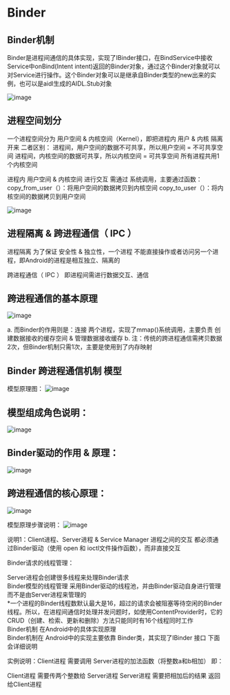 # Binder

## Binder机制
Binder是进程间通信的具体实现，实现了IBinder接口，在BindService中接收Service中onBind(Intent intent)返回的Binder对象，通过这个Binder对象就可以对Service进行操作。这个Binder对象可以是继承自Binder类型的new出来的实例，也可以是aidl生成的AIDL.Stub对象

![image](https://user-images.githubusercontent.com/7577770/112119620-7ff75d00-8bf8-11eb-9a51-6c6cde2cc033.png)

## 进程空间划分
一个进程空间分为 用户空间 & 内核空间（Kernel），即把进程内 用户 & 内核 隔离开来 二者区别： 进程间，用户空间的数据不可共享，所以用户空间 = 不可共享空间 进程间，内核空间的数据可共享，所以内核空间 = 可共享空间 所有进程共用1个内核空间

进程内 用户空间 & 内核空间 进行交互 需通过 系统调用，主要通过函数： copy_from_user（）：将用户空间的数据拷贝到内核空间 copy_to_user（）：将内核空间的数据拷贝到用户空间

![image](https://user-images.githubusercontent.com/7577770/111307244-217c2d00-8694-11eb-8a76-6d69a9aa0eec.png)

## 进程隔离 & 跨进程通信（ IPC ）
进程隔离 为了保证 安全性 & 独立性，一个进程 不能直接操作或者访问另一个进程，即Android的进程是相互独立、隔离的

跨进程通信（ IPC ） 即进程间需进行数据交互、通信

## 跨进程通信的基本原理 
![image](https://user-images.githubusercontent.com/7577770/111307366-4a042700-8694-11eb-835c-c226467d15fe.png)

a. 而Binder的作用则是：连接 两个进程，实现了mmap()系统调用，主要负责 创建数据接收的缓存空间 & 管理数据接收缓存 b. 注：传统的跨进程通信需拷贝数据2次，但Binder机制只需1次，主要是使用到了内存映射

## Binder 跨进程通信机制 模型
模型原理图：
![image](https://user-images.githubusercontent.com/7577770/111308808-1b874b80-8696-11eb-8feb-78c190731149.png)
## 模型组成角色说明：
![image](https://user-images.githubusercontent.com/7577770/111308871-2c37c180-8696-11eb-9819-f473206dd659.png)

## Binder驱动的作用 & 原理：

![image](https://user-images.githubusercontent.com/7577770/111308944-44a7dc00-8696-11eb-9a9f-1709c54bf58f.png)

## 跨进程通信的核心原理：
![image](https://user-images.githubusercontent.com/7577770/111309278-acf6bd80-8696-11eb-8534-00fcc8751fbc.png)

模型原理步骤说明：
![image](https://user-images.githubusercontent.com/7577770/111309458-e6c7c400-8696-11eb-9bba-3686e2cd0708.png)


说明1：Client进程、Server进程 & Service Manager 进程之间的交互 都必须通过Binder驱动（使用 open 和 ioctl文件操作函数），而非直接交互

Binder请求的线程管理：  

Server进程会创建很多线程来处理Binder请求  
Binder模型的线程管理 采用Binder驱动的线程池，并由Binder驱动自身进行管理而不是由Server进程来管理的   
*一个进程的Binder线程数默认最大是16，超过的请求会被阻塞等待空闲的Binder线程。所以，在进程间通信时处理并发问题时，如使用ContentProvider时，它的CRUD（创建、检索、更新和删除）方法只能同时有16个线程同时工作  
Binder机制 在Android中的具体实现原理    
Binder机制在 Android中的实现主要依靠 Binder类，其实现了IBinder 接口 下面会详细说明  

实例说明：Client进程 需要调用 Server进程的加法函数（将整数a和b相加） 即：  

Client进程 需要传两个整数给 Server进程 Server进程 需要把相加后的结果 返回给Client进程

